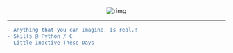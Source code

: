 <div align="center">
  <img src="https://cdn.discordapp.com/attachments/1207605212630622231/1228689079927836773/f57d8d83-1c75-4f45-bbec-051b5ed73721.jpeg?ex=662cf4e0&is=661a7fe0&hm=d6f224a58869ff8cc325df7fd3ae1e353f95847165373005227ce5e2956aaa53&" alt="rimg">
</div>

---

```diff
- Anything that you can imagine, is real.!
- Skills @ Python / C
- Little Inactive These Days
